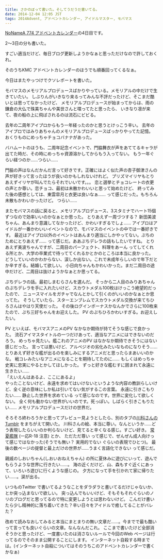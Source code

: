 ```yaml
---
title: さかのぼって書いた。そしてうだうだ書いてる。
date: 2014-12-04 12:05 JST
tags: 2014Advent, アドベントカレンダー, アイドルマスター, モバマス
---
```


[NoNameA 774 アドベントカレンダー](/blog/2014/12/01/advent.html)の4日目です。

2〜3日の分も書いた。

すごい適当だけど、毎日ブログ更新しようかなぁと思っただけなので許しておくれ。

そのうちKMC アドベントカレンダーのほうでも順番回ってくるなぁ。

今日はまたやっつけでクソレポートを書いた。

モバマスのメモリアルプロデュースばかりやっている。メモリアルの中だけで生きていたい。
しぶりんがいきなり来るってみんな不評だったけど、そこまだ酷いとは思ってなかったけど、
メモリアルプロデュースが始まってからは、雨の鎌倉の大仏で珠美ちゃんや美世さんと喋ってたと思ったら、
いきなり凛が来て、夜の船の上に飛ばされるのは流石にビビる。

去年の二周年アイプロからもう一年経ったのかと思うとけっこう辛い。
去年のアイプロではみりあちゃんのメモリアルプロデュースばっかりやってた記憶。
おくりものにめっちゃチョコバナナがあった。

バハムートのほうも、二周年記念イベントで、門脇舞衣が声をあててるキャラが出てた時だ、その時にめっちゃ資源溶かしてからもう入ってない。
もう一年ぐらい経つのか……つらい……

門脇の声はなんだかんだ言って好きです。正確にはよく似た声の杏子御津さんの声が好きって言ったほうが良いのかもしれないけれど。
プリズマイリヤもとりあえずイリヤが叫んでたらそれでいいです。。。
恋と選挙とチョコレートの衣更の声とか尊い。恋チョコ、最初は未散かわいいと思って始めたけど、
終ってみた後の感想としては、東雲皐月と衣更は良いなぁ…… って感じだった。もちろん未散もかわいかったけど。
つらい……

またモバマスの話に戻ると、メモリアルプロデュース、3スタミナでハート15個ずつなので効率いいのかなぁとか思った。
とりあえず一周づつする？
新田美波ちゃん、あんまり意識してなかったけど、かわいすぎるでしょ…… アイプロはアイドルが一番かわいいイベントなので、モバマスのイベントの中では一番好きです。
最近はアイプロ以外のイベントはあんまり適当にしかやってない。ぷちのためにとりあえず…… って感じだ。ああぷちデレラの話もしたいですね。
とりあえず美波ちゃんですが、二周目のパーフェクト、料理をあーん ってしてくれる所とか、大学の卒業式で待っててくれるかとかのところは本当に良かった。
どうしていいのかわからない、涙しか出ない。これで未成年らしいので年下だとか辛すぎる。結婚して欲しい。
小日向ちゃんもかわいかった。まだ二周目の途中だけど、二周目は抜けようかなぁとか思ってる。

ぷちデレラの話。最初しまむらさんを選んだ。
そっから二人目のみりあちゃんのぷちデレラを手に入れたいけど、スカウトメダル100枚はけっこう絶望的だったので、
ニュースマイルをガチャでなんとかして引くのがいいのかなぁとか思ってた。
そうしていたら、スターエンブレムでスカウトメダル交換が来てちひろさんはやはり天使だった。
その後ログインボーナスかなんかでさらに100枚来たので、ぷち三好ちゃんをお迎えした。
PV のぷちひろかわいすぎる。お迎えしたい。

PV といえば、モバマスアニメのPV なかなか期待が持てそうな感じで良かった。
流石アイマスタイトルの一つだけあって、適当なアニメにはできないのだろう。
めっちゃ見たい。艦これのアニメのPV はなかなか期待できそうにはない感じだった。
言っては悪いけど、アルペジオの劣化みたいなものになりそう……
とりあえず好きな艦が出るのを楽しみにするアニメだと思ったらまあいいのかな。
戦コレみたいなアニメになることを期待してたのに……
もしくはめっちゃ史実に忠実にやるとかしてほしかった。
ずっと好きな艦むすに囲まれて永遠に生きたい……<br />
「えいえんはあるよ、ここにあるよ」<br />
やったことないけど、永遠を求めてはいけないというような内容の教訓らしいけど、全く逆の意味にしか私は引いてない気がするこの言葉。
永遠に引きこもりたい…… 静止した世界を求めている って感じなのです。世界に変化して欲しくない。
全く何も動かない世界がいいのです。死っぽい。しばらく引きこもりたい……
メモリアルプロデュースだけの世界だ。

そろそろ終わろうかと思ってプレビュー見ようとしたら、別のタブの[川科さんのTumblr](http://kahasina.tumblr.com/) をまちがえて開いた。
川科さんの絵、本当に尊い。なんというか……どう表現したらいいのか判らないけど、見てると辛くなる感じ。すごい好き。
[常夏艦隊](http://www.pixiv.net/member_illust.php?mode=medium&illust_id=45002487) (一応R-18 注意) とか、
ただただ尊い って感じで、ぜんぜん成人向けって感じではなかった(そうでも無い？ 実用的でない ぐらいの表現でひとつ)。
最後の数ページの提督と最上だけの世界が……うまく言語化できない って感じだ。

親戚のしおいちゃん(しおいおねえちゃん) の所に夏休みに遊びにいって、遊んでもらうような世界に行きたい……。
海の近くだけど、山、森もすぐ近くにあって、いろいろ遊びに行くような感じの。
夕方になって手を引かれて家に帰りたい……。涙が出る。

いつものTwitter で書いてるようなことをダラダラと書いてるだけじゃないか、とか突っ込まないで欲しい。
突っ込んでもいいけど、そもそもそれぐらいのノリのブログだと思ってるので特に変更しようとは思わないけど。
こんだけ書いたら少し精神的に落ち着いてきた？辛い日々をアイドルで癒してることがバレた？

改めて読みなおしてみると本当にまとまりの無い文章だ……。今までで最も酷いって言っても良いぐらいの文章。なんなんだこれ。
ここまで書いたけど全部消そうかと思ったけど、一度書いたのは消さないルールで今回のWeb ページは行ってるのでそのまま公開することにします。
インターネット自殺する時までは。(インターネット自殺についてはそのうちこのアドベントカレンダーで書くかなぁ)

